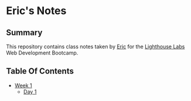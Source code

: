 # Eric's Notes

## Summary

This repository contains class notes taken by [Eric](https://github.com/KovaKreative) for the [Lighthouse Labs](https://www.lighthouselabs.ca/) Web Development Bootcamp.

## Table Of Contents
* [Week 1](/Week_1)
  * [Day 1](/Week_1/Day_1)